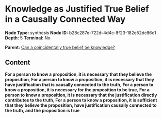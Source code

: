# Knowledge as Justified True Belief in a Causally Connected Way

**Node Type:** synthesis
**Node ID:** b28c287e-722d-4d4c-8f23-182e52de86c1
**Depth:** 5
**Terminal:** No

**Parent:** [Can a coincidentally true belief be knowledge?](can-a-coincidentally-true-belief-be-knowledge-antithesis-c8331ac8-7128-4f26-98c4-d72f736f0d14.md)

## Content

**For a person to know a proposition, it is necessary that they believe the proposition**, **For a person to know a proposition, it is necessary that they have justification that is causally connected to the truth**, **For a person to know a proposition, it is necessary for the proposition to be true**, **For a person to know a proposition, it is necessary that the justification directly contributes to the truth**, **For a person to know a proposition, it is sufficient that they believe the proposition, have justification causally connected to the truth, and the proposition is true**
